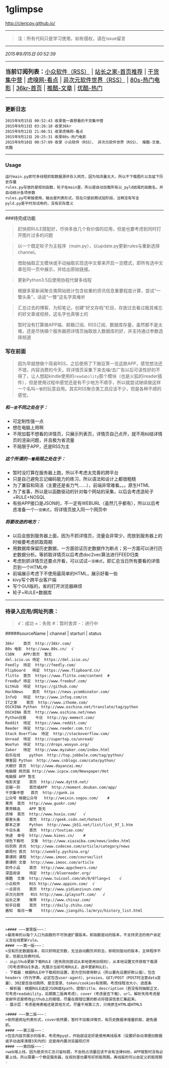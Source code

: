 # 1glimpse
http://clericpy.github.io/

---


>注：所有代码只是学习使用，如有侵权，请在issue留言

---

*2015年9月15日 00:52:39*

---

<p style="font-size:18px;"><strong>当前订阅列表：</strong><a title="分享免费、小巧、实用、有趣、绿色的软件。“我最喜欢的软件”栏目非常有价值，并且不定期更新优秀软件测评与推荐，值得一看。" href="http://www.appinn.com/" target="_blank" style="color:#000000;">小众软件（RSS）</a> | <a title="站长之家(中国站长站)为个人站长与企业网络提供全面的站长资讯、最新最全的源代码程序下载、海量建站素材、强大的搜索优化辅助工具、网络产品设计与运营理念以及一站式网络解决方案。做网站的应该都用过。" href="http://www.chinaz.com/" target="_blank" style="color:#000000;">站长之家-首页推荐</a> | <a title="每日分享妹子图和技术干货，还有供大家中午休息的休闲视频。妹子质量大约在70分以上，技术偏向于移动开发或前端，视频是真好东西，和“开眼”的逼格不一样。" href="http://gank.io/" style="color:#000000;">干货集中营</a> | <a title="虎嗅网是一个有视角的、个性化商业资讯与交流平台,核心关注对象是包括公众公司与创业型企业在内的一系列明星公司。部分重要内容在推酷有收录，其他焦点资讯仍值得看一下" href="http://www.huxiu.com/focus" target="_blank" style="color:#000000;">虎嗅网-看点</a> | <a title="很有特色的软件博客!推荐精选实用的软件,并提供相当详细且精美的图文评测，有大量绿色、实用软件及资源下载。评测语气相对客观，是通过软件提升效率的一大门户。" href="http://www.iplaysoft.com/" target="_blank" style="color:#000000;">异次元软件世界（RSS）</a> | <a title="专业提供MP4格式的手机视频下载,电影,电视剧,动漫,综艺,音乐短片，平时下电影的去处" href="http://www.80s.cn/" target="_blank" style="color:#000000;">80s-热门电影</a> | <a title="36氪是一个关注互联网创业的科技博客，旨在帮助互联网创业者实现创业梦。我们相信每个人都可以像来氪星人超人那样强大无比。还行吧，比没有强" href="http://36kr.com/" target="_blank" style="color:#000000;">36kr-首页</a> | <a title="推酷网是面向IT人的个性化阅读网站,其背后的推荐引擎通过智能化的分析,向用户推荐感兴趣的科技资讯、产品设计、网络营销、技术文章等内容。它最大的收录价值在于，不但汇聚了当前主流IT资讯类网站的内容，并且在其中进行了精选，省去了浏览冷门知识的时间。" href="http://www.tuicool.com/ah" target="_blank" style="color:#000000;">推酷-文章</a> | <a title="视频服务平台,提供视频播放,视频发布,视频搜索,视频分享...对于这个网站，不想多做评论" href="http://www.youku.com/" target="_blank" style="color:#000000;">优酷-热门</a></p>

---

### 更新日志
```
2015年9月15日 00:52:43 收录我一直想看的干货集中营
2015年9月13日 03:26:10 收录36kr
2015年9月12日 21:06:51 收录虎嗅网-看点
2015年9月12日 20:25:31 收录80s-热门电影
2015年9月10日 00:57:09 收录 小众软件（RSS）、 异次元软件世界（RSS）、 推酷-文章、优酷

```


------

### Usage
```
运行main.py即可多线程抓取数据源并存入网页，因为怕流量太大，所以不下载图片以及留下历史存量
rules.py存放的是规则函数，轮子在main里，所以是自动加载所有以_pyld结尾的函数名，并自动统计各项参数
rules.py可单独使用，输出是列表形式，现在只是前期试验阶段，注释没有写全
pyld.py是平时测试用的，没有实际意义

```


---


###待完成功能

>赶快把RULE搭配好，尽快多放几个有价值的应用，但是也要考虑到同时打开图片过多的问题

>以一个既定轮子为主程序（main.py），以update.py更新rules与重新选择channel。

>借助抽取正文模块或手动抽取实现选中文章来开启一览模式，即所有选中文章在同一页中展示，并给出原始链接。

>更新Python3.5后使用协程代替多线程

>根据多家新闻聚合类网站统计包含权重的资讯信息重要程度计算，尝试“一瞥头条”，话说“一瞥”这名字真难听

>汇总过去的博客、为知笔记，创建“好文存档”栏目，存放过去看过极其难忘的好文章或视频，这名字也真够土的

>暂时没有打算做APP端、邮箱订阅、RSS订阅、数据库存量，虽然都不是太难，还是尽快搞个服务器把详情页抽取放入数据库的好，并支持通过参数选择频道


### 写在前面
>因为早就想做个简易RSS，之后使用了下豌豆荚一览这款APP，感觉想法还不错，内容消费的今天，将详情页采集下来去噪/去广告以后可读性好的不得了，让人想起kindle使用的`readability`那个模块（也是火狐的ireader插件），但是使用过程中感觉还是有不少地方不顺手，所以就尝试继续做这样一个名叫`一瞥`的玩意自用。其实RSS聚合类工具应该不少，但是各种不顺的感觉。

##### 和`一览`不同之处在于：
* 可定制性强一点
* 想在电脑上用啊
* 不用加载不想看的详情页，只展示列表页，详情页自己点开，就不用纠结详情页的渲染问题，并且极为省流量
* 不局限于APP，还是RSS为主

##### 这个所谓的`一瞥`局限之处在于：
* 暂时没打算在服务器上跑，所以不考虑太完善的跨平台
* 只是自己避免忘记编码能力的练习，所以语法和设计上都很粗糙
* 为了兼容和简洁（主要还是省力气……），前端非常难看。。。原生HTML
* 为了省事，所以是以函数驱动的针对每个网站的采集，以后会考虑造轮子+RULE+NOSQL
* 有些APP接口是JSON的，不一定有WEBURL（虽然几乎都有），所以以后考虑准备一个`一览模式`，将详情页放入同一个网页中

##### 将要改进的地方：
* 以后会放到服务器上面，因为不抓详情页，流量会非常少，而放到服务器上的时候要考虑抓取周期
* 用数据库保留历史数据，一方面验证历史数据作为断点；另一方面可以进行历史数据分析。等抓取详情页以后考虑doc2vec算法进行FEED归类
* 考虑到抓详情页还要点开看，可以试试`一览模式`，即汇总当日所有要看的详情页到一个HTML中
* 前端展示考虑下不使用最简单的HTML，展示好看一些
* kivy写个跨平台客户端
* 写个GUI版的，省的打开浏览器麻烦
* 轮子+RULE+数据库

------

### 待录入应用/网址列表：
> √：成功 ×：失败 #：暂时舍弃 -：进行中 

#####sourceName | channel | starturl | status

```
36kr	首页	http://36kr.com/ 		  
80s	电影	http://www.80s.cn/	√	  
CSDN	APP/首页	暂无		  
del.icio.us	待定	https://del.icio.us/		  
Feedly	待定	http://feedly.com/		  
Flipboard	待定	https://www.flipboard.cn/		  
flitto	首页	https://www.flitto.com/content	#	  
FreeBuf	待定	http://www.freebuf.com/		  
GitHub	待定	https://github.com/		  
HackNews	首页	https://news.ycombinator.com/		  
InfoQ	待定	http://www.infoq.com/cn		  
IT之家	首页	http://www.ithome.com/ 		  
OSCHINA	Python	http://www.oschina.net/translate/tag/python   		  
OSCHINA	首页	http://www.oschina.net/news  		  
Python日报	今日	http://py.memect.com/ 		  
Reddit	待定	https://www.reddit.com/		  
Reeder	待定	http://www.reeder.com.tr/		  
Stack Overflow	待定	http://stackoverflow.com/		  
Unread	待定	http://supertop.co/unread/		  
WooYun	待定	http://drops.wooyun.org/		  
Zaker	待定	http://www.myzaker.com/index.html		  
伯乐在线	python	http://top.jobbole.com/tag/python/		  
博客园	Python	http://www.cnblogs.com/cate/python/  		  
大眼仔	首页	http://www.dayanzai.me/ 		  
电脑报	网页版	http://www.icpcw.com/Newspaper/Hot 		  
电脑报	APP	暂无		  
电影天堂	首页	http://www.dytt8.net/ 		  
豆瓣一刻	首页或APP	http://moment.douban.com/app/		  
干货集中营	首页	http://gank.io		  
公众号	根据公众号	http://weixin.sogou.com/	#	  
果壳	首页	http://www.guokr.com/ 		  
果壳精选	APP	暂无		  
虎嗅	首页	http://www.huxiu.com/ 	√	  
极客头条	首页	http://geek.csdn.net/hotest		  
脚本之家	Python	http://www.jb51.net/list/list_97_1.htm 		  
今日头条	首页	http://toutiao.com/ 		  
快递	单号	http://www.kiees.cn/ 	#	  
绿色下载吧	文章	http://www.xiazaiba.com/news/index.html		  
码农网	资讯	http://www.codeceo.com/article/category/news		  
蟒周刊	首页	http://weekly.pychina.org/  		  
慕课网	课程	http://www.imooc.com/course/list		  
慕课网	文章	http://www.imooc.com/article 		  
软件小品	首页	http://www.appcheers.com/ 		  
深蓝阅读	待定	http://bluereader.org/		  
推酷	文章	http://www.tuicool.com/ah/0/0?lang=1 	√	  
小众软件	RSS	http://www.appinn.com/	√	  
一点资讯	首页	http://www.yidianzixun.com/ 		  
异次元软件	RSS	http://www.iplaysoft.com/ 	√	  
站长之家	推荐	http://www.chinaz.com/		  
知乎日报	首页	http://daily.zhihu.com/ 		  
酱知	每日一蘸	http://www.jiangzhi.la/mryz/history_list.html		  
```




-----------

~~~过期笔记（已删除）~~~：

>#### ~~~第零版~~~：
>最简单的以每个入口为函数的不可快速扩展版本。即函数驱动的版本，不支持灵活的用户自定义及在线更新rule。
#### ~~~第一版~~~：
>没有历史数据版本，将只抓特定页数，无法自动翻页并抓全。即规则驱动的版本，主体程序不变，但是比较费时间。
- 从github更新下载RULE（若失败则尝试从本地使用旧规则），从本地设置文件获取下载源（可考虑带GUI多选，先展示当前可用RULE，选中更新RULE）。
- 下载器：根据RULE中下载规则设置，若为空则使用默认（所以要先设置好默认值），包含headers（作为字典，必定包含user-agent）、proxies、GET/POST（POST时注意data变量）、302是否自动跳转、是否登录、token/cookies有效期。考虑线程池大小、进度条
- 解析器：根据RULE选定JSON或Xpath，提取title、description（若没有则抽取正文，可考虑readability，后期第二版再考虑）、cover（考虑是否下载）、url。解析失败考虑是发邮件还是修改github上的报错，尽量在报错位置的断点将错误信息汇集起来。
- 展示层：考虑是用表格还是其他方式，尽量不用第三方，只用原生HTML或HTML5

>#### ~~~第二版~~~：
>依然是网址列表形式，cover依然要，暂时不加载详情页，有历史数据来增量抓取，避免漏抓。
#### ~~~第三版~~~：
>包含内容页展示的版本，考虑用pyqt，开始就设定好是使用离线版本（设置好自动清理旧数据或手动选择清理3天内的）还是用内置浏览器现打开
#### ~~~第四版~~~：
>web端上线，因为是资讯汇总只留标题，不会抢占流量应该不会有法律纠纷，APP端暂时没有必要上线。所以需要一个稳定服务器，在规则里也要写好抓取周期。离线版的可以自定义抓取周期
.